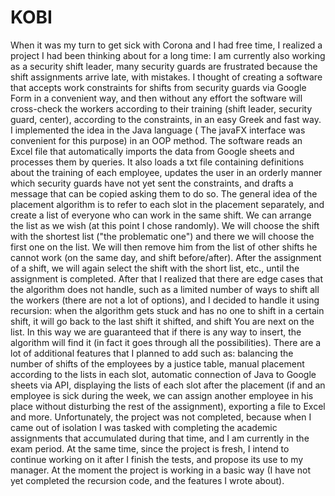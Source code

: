 # KOBI
When it was my turn to get sick with Corona and I had free time, I realized a project I had been thinking about for a long time: 
I am currently also working as a security shift leader, many security guards are frustrated because the shift assignments arrive late, with mistakes. 
I thought of creating a software that accepts work constraints for shifts from security guards via Google Form in a convenient way, and then without any effort the software will cross-check the workers according to their training (shift leader, security guard, center), according to the constraints, in an easy Greek and fast way. I implemented the idea in the Java language ( The javaFX interface was convenient for this purpose) in an OOP method.
The software reads an Excel file that automatically imports the data from Google sheets and processes them by queries. It also loads a txt file containing definitions about the training of each employee, updates the user in an orderly manner which security guards have not yet sent the constraints, and drafts a message that can be copied asking them to do so.
The general idea of the placement algorithm is to refer to each slot in the placement separately, and create a list of everyone who can work in the same shift. We can arrange the list as we wish (at this point I chose randomly).
We will choose the shift with the shortest list ("the problematic one") and there we will choose the first one on the list. We will then remove him from the list of other shifts he cannot work (on the same day, and shift before/after). After the assignment of a shift, we will again select the shift with the short list, etc., until the assignment is completed.
After that I realized that there are edge cases that the algorithm does not handle, such as a limited number of ways to shift all the workers (there are not a lot of options), and I decided to handle it using recursion: when the algorithm gets stuck and has no one to shift in a certain shift, it will go back to the last shift it shifted, and shift You are next on the list. In this way we are guaranteed that if there is any way to insert, the algorithm will find it (in fact it goes through all the possibilities).
There are a lot of additional features that I planned to add such as: balancing the number of shifts of the employees by a justice table, manual placement according to the lists in each slot, automatic connection of Java to Google sheets via API, displaying the lists of each slot after the placement (if and an employee is sick during the week, we can assign another employee in his place without disturbing the rest of the assignment), exporting a file to Excel and more.
Unfortunately, the project was not completed, because when I came out of isolation I was tasked with completing the academic assignments that accumulated during that time, and I am currently in the exam period. At the same time, since the project is fresh, I intend to continue working on it after I finish the tests, and propose its use to my manager. At the moment the project is working in a basic way (I have not yet completed the recursion code, and the features I wrote about).
